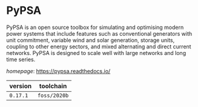 # PyPSA

PyPSA is an open source toolbox for simulating and optimising modern power systems that include features such as conventional generators with unit commitment, variable wind and solar generation, storage units, coupling to other energy sectors, and mixed alternating and direct current networks. PyPSA is designed to scale well with large networks and long time series.

*homepage*: <https://pypsa.readthedocs.io/>

version | toolchain
--------|----------
``0.17.1`` | ``foss/2020b``

